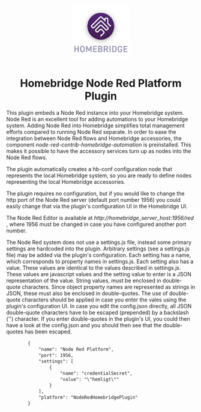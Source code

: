 <p align="center">

<img src="https://github.com/homebridge/branding/raw/latest/logos/homebridge-wordmark-logo-vertical.png" width="150">

</p>

<span align="center">

# Homebridge Node Red Platform Plugin

</span>

This plugin embeds a Node Red instance into your Homebridge system. Node Red is an excellent tool for adding automations to your Homebridge system.
Adding Node Red into Homebridge simplifies total management efforts compared to running Node Red separate.
 In order to ease the integration between Node Red flows and Homebridge accessories, the component *node-red-contrib-homebridge-automation* is preinstalled.
This makes it possible to have the accessory services turn up as nodes into the Node Red flows.

The plugin  automatically creates a hb-conf configuration node that represents the local Homebridge system, so you are ready to define nodes representing the local
Homebridge accessories.

The plugin requires no configuration, but if you would like to change the http port of the Node Red server (default port number 1956) you could easily change that
via the plugin's configuration UI in the Homebridge UI. 

The Node Red Editor is available at *http://homebridge_server_host:1956/red* , where 1956 must be changed in case you have configured another port number.

 
The Node Red system does not use a settings.js file, instead some primary settings are hardcoded into the plugin. Arbitrary settings (see a settings.js file) may be added
via the plugin's configuration. Each setting has a name, which corresponds to property names in settings.js. Each setting also has a value. These values are identical to the
values described in settings.js. These values are javascript values and the setting value to enter is a JSON representation of the value.
String values, must be enclosed in double-quote characters. Since object property names are represented as strings in JSON, these must also be enclosed in double-quotes.
The use of double-quote characters should be applied in case you enter the vales using the plugin's configuration UI. In case you edit the config.json directly, all JSON double-quote
characters have to be escaped (prepended) by a backslash ('\') character. If you enter double-quotes in the plugin's UI, you could then have a look at the config.json and you should then
see that the double-quotes has been escaped.

```
        {
            "name": "Node Red Platform",
            "port": 1956,
            "settings": [
                {
                    "name": "credentialSecret",
                    "value": "\"hemligt\""
                }
            ],
            "platform": "NodeRedHomebridgePlugin"
        }

```
